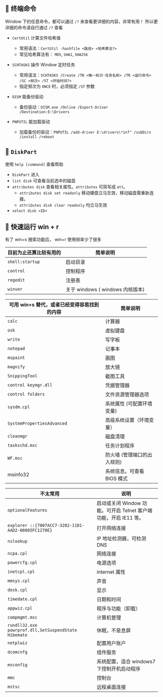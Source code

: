 ## 🍕 终端命令

Window 下的任意命令，都可以通过 `/?` 来查看更详细的内容，非常有用！
所以更详细的命令请自行通过 `/?` 查看

- `CertUtil` 计算文件哈希值
    - 常用语法：`CertUtil -hashfile <路径> <哈希算法?>`
    - 常见哈希算法有： `MD5`, `SHA1`, `SHA256`

- `SCHTASKS` 操作 Window 定时任务
    - 常用语法：`SCHTASKS /Create /TN <唯一标识-任务名称> /TR <运行命令> /SC <频次> /ST <开始时间?>`
    - 指定频次为 `ONCE` 时，必须指定 `/ST` 参数

- `DISM` 能备份驱动
    - 备份驱动：`DISM.exe /Online /Export-Driver /Destination:E:\Drivers`

- `PNPUTIL` 能加载驱动
    - 加载备份的驱动：`PNPUTIL /add-driver E:\drivers\*inf" /subDirs /install /reboot`

## 🍕 `DiskPart`

使用 `help [command]` 查看帮助

- `DiskPart` 进入
- `list disk` 可查看当前选中的磁盘
- `attributes disk` 查看相关属性。`attributes` 可简写成 `att`。
    - `attributes disk set readonly` 移动硬盘立马生效，移动磁盘需重新连接。
    - `attributes disk clear readonly` 均立马生效
- `select disk <ID>`

## 🍕 快速运行 win + r

有了 win+s 搜索功能后， win+r 使用频率少了很多

| 目前为止还算比较有用的 | 简单说明                         |
|------------------------|-------------------------------|
| `shell:startup`        | 启动目录                         |
| `control`              | 控制程序                         |
| `regedit`              | 注册表                           |
| `winver`               | 关于 windows ( windows 内核版本) |


| 可用 win+s 替代，或者已经变得容易找到的内容 | 简单说明                    |
|--------------------------------------------|---------------------------|
| `calc`                                     | 计算器                      |
| `osk`                                      | 虚拟键盘                    |
| `write`                                    | 写字板                      |
| `notepad`                                  | 记事本                      |
| `mspaint`                                  | 画图                        |
| `magnify`                                  | 放大镜                      |
| `SnippingTool `                            | 截图工具                    |
| `control keymgr.dll`                       | 凭据管理器                  |
| `control folders`                          | 文件资源管理器选项          |
| `sysdm.cpl`                                | 系统属性 (可配置环境变量)   |
| `SystemPropertiesAdvanced`                 | 高级系统设置（环境变量）      |
| `cleanmgr`                                 | 磁盘清理                    |
| `taskschd.msc`                             | 任务计划程序                |
| `WF.msc`                                   | 防火墙 (管理端口的出入规则) |
| msinfo32                                   | 系统信息。可查看 BIOS 模式   |

| 不太常用                                             | 说明                                                          |
|------------------------------------------------------|-------------------------------------------------------------|
| `optionalFeatures`                                   | 启动或关闭 Window 功能。可开启 Telnet 客户端功能，开启 IE11 等。 |
| `explorer ::{7007ACC7-3202-11D1-AAD2-00805FC1270E}`  | 打开网络连接                                                  |
| `nslookup`                                           | IP 地址检测器，可检测 DNS                                      |
| `ncpa.cpl`                                           | 网络连接                                                      |
| `powercfg.cpl`                                       | 电源选项                                                      |
| `inetcpl.cpl`                                        | internet 属性                                                 |
| `mmsys.cpl`                                          | 声音                                                          |
| `desk.cpl`                                           | 显示                                                          |
| `timedate.cpl`                                       | 日期和时间                                                    |
| `appwiz.cpl`                                         | 程序与功能（卸载）                                              |
| `compmgmt.msc`                                       | 计算机管理                                                    |
| `rundll32.exe powrprof.dll,SetSuspendState Hibemate` | 休眠，不是息屏                                                 |
| `netplwiz`                                           | 配置用户账户                                                  |
| `dcomcnfg`                                           | 组件服务                                                      |
| `msconfig`                                           | 系统配置，适合 windows7 下控制开机启动程序                     |
| `mmc`                                                | 控制台                                                        |
| `mstsc`                                              | 远程桌面连接                                                  |
